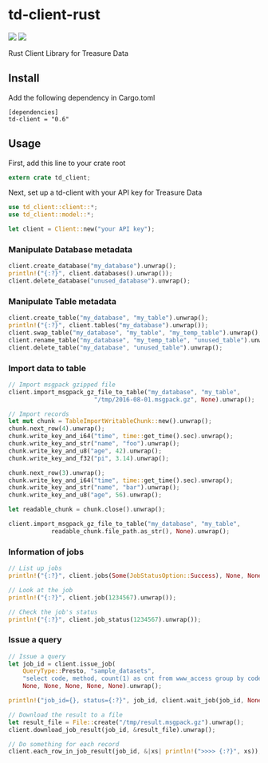 # td-client-rust
[<img src="https://travis-ci.org/komamitsu/td-client-rust.svg?branch=master"/>](https://travis-ci.org/komamitsu/td-client-rust)
[<img src="https://img.shields.io/crates/v/td-client.svg"/>](https://crates.io/crates/td-client)

Rust Client Library for Treasure Data

## Install

Add the following dependency in Cargo.toml

```
[dependencies]
td-client = "0.6"
```

## Usage


First, add this line to your crate root

```rust
extern crate td_client;
```

Next, set up a td-client with your API key for Treasure Data

```rust
use td_client::client::*;
use td_client::model::*;

let client = Client::new("your API key");
```

### Manipulate Database metadata

```rust
client.create_database("my_database").unwrap();
println!("{:?}", client.databases().unwrap());
client.delete_database("unused_database").unwrap();
```

### Manipulate Table metadata

```rust
client.create_table("my_database", "my_table").unwrap();
println!("{:?}", client.tables("my_database").unwrap());
client.swap_table("my_database", "my_table", "my_temp_table").unwrap();
client.rename_table("my_database", "my_temp_table", "unused_table").unwrap();
client.delete_table("my_database", "unused_table").unwrap();
```

### Import data to table

```rust
// Import msgpack gzipped file
client.import_msgpack_gz_file_to_table("my_database", "my_table",
                        "/tmp/2016-08-01.msgpack.gz", None).unwrap();

// Import records
let mut chunk = TableImportWritableChunk::new().unwrap();
chunk.next_row(4).unwrap();
chunk.write_key_and_i64("time", time::get_time().sec).unwrap();
chunk.write_key_and_str("name", "foo").unwrap();
chunk.write_key_and_u8("age", 42).unwrap();
chunk.write_key_and_f32("pi", 3.14).unwrap();

chunk.next_row(3).unwrap();
chunk.write_key_and_i64("time", time::get_time().sec).unwrap();
chunk.write_key_and_str("name", "bar").unwrap();
chunk.write_key_and_u8("age", 56).unwrap();

let readable_chunk = chunk.close().unwrap();

client.import_msgpack_gz_file_to_table("my_database", "my_table", 
			readable_chunk.file_path.as_str(), None).unwrap();
```

### Information of jobs

```rust
// List up jobs
println!("{:?}", client.jobs(Some(JobStatusOption::Success), None, None).unwrap());

// Look at the job
println!("{:?}", client.job(1234567).unwrap());

// Check the job's status
println!("{:?}", client.job_status(1234567).unwrap());
```

### Issue a query

```rust
// Issue a query
let job_id = client.issue_job(
	QueryType::Presto, "sample_datasets",
	"select code, method, count(1) as cnt from www_access group by code, method",
	None, None, None, None, None).unwrap();

println!("job_id={}, status={:?}", job_id, client.wait_job(job_id, None).unwrap());

// Download the result to a file
let result_file = File::create("/tmp/result.msgpack.gz").unwrap();
client.download_job_result(job_id, &result_file).unwrap();

// Do something for each record
client.each_row_in_job_result(job_id, &|xs| println!(">>>> {:?}", xs));
```

